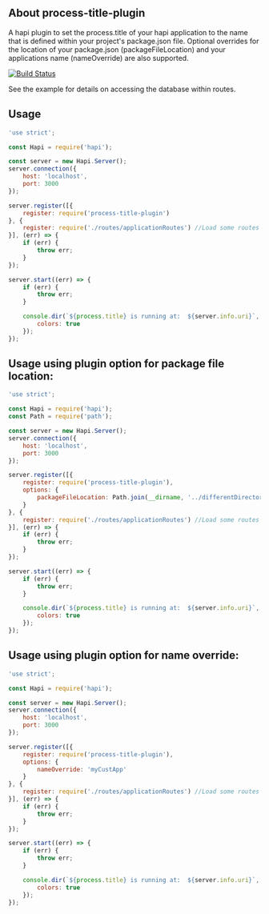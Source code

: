 
## About process-title-plugin

A hapi plugin to set the process.title of your hapi application to the name that is defined within your project's package.json file.  Optional overrides for the location of your package.json (packageFileLocation) and your applications name (nameOverride) are also supported.

[![Build Status](https://travis-ci.org/visualjeff/process-title-plugin.png)](https://travis-ci.org/visualjeff/process-title-plugin)

See the example for details on accessing the database within routes.

## Usage

```js
'use strict';

const Hapi = require('hapi');

const server = new Hapi.Server();
server.connection({
    host: 'localhost',
    port: 3000
});

server.register([{
    register: require('process-title-plugin')
}, {
    register: require('./routes/applicationRoutes') //Load some routes
}], (err) => {
    if (err) {
        throw err;
    }
});

server.start((err) => {
    if (err) {
        throw err;
    }

    console.dir(`${process.title} is running at:  ${server.info.uri}`, {
        colors: true
    });
});
```
## Usage using plugin option for package file location:

```js
'use strict';

const Hapi = require('hapi');
const Path = require('path');

const server = new Hapi.Server();
server.connection({
    host: 'localhost',
    port: 3000
});

server.register([{
    register: require('process-title-plugin'),
    options: {
        packageFileLocation: Path.join(__dirname, '../differentDirectory', 'paquet.json')
    }
}, {
    register: require('./routes/applicationRoutes') //Load some routes
}], (err) => {
    if (err) {
        throw err;
    }
});

server.start((err) => {
    if (err) {
        throw err;
    }

    console.dir(`${process.title} is running at:  ${server.info.uri}`, {
        colors: true
    });
});
```


## Usage using plugin option for name override:

```js
'use strict';

const Hapi = require('hapi');

const server = new Hapi.Server();
server.connection({
    host: 'localhost',
    port: 3000
});

server.register([{
    register: require('process-title-plugin'),
    options: {
        nameOverride: 'myCustApp'
    }
}, {
    register: require('./routes/applicationRoutes') //Load some routes
}], (err) => {
    if (err) {
        throw err;
    }
});

server.start((err) => {
    if (err) {
        throw err;
    }

    console.dir(`${process.title} is running at:  ${server.info.uri}`, {
        colors: true
    });
});
```
